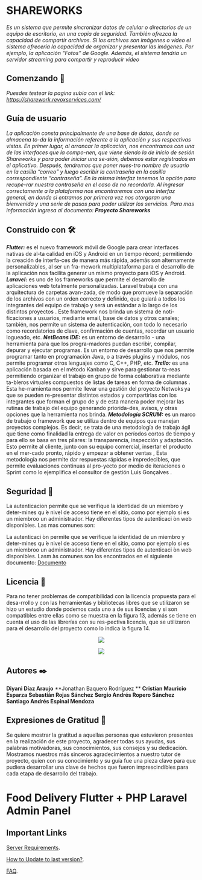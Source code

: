 # SHAREWORKS

_Es un sistema que permite sincronizar datos de celular o directorios de un equipo de escritorio, en una copia de seguridad. También ofrezca la capacidad de compartir archivos. Si los archivos son imágenes o video el sistema ofrecería la capacidad de organizar y presentar las imágenes. Por ejemplo, la aplicación “Fotos” de Google. Además, el sistema tendría un servidor streaming para compartir y reproducir video_

## Comenzando 🚀

_Puesdes testear la pagina subia con el link: https://sharework.revoxservices.com/_


## Guía de usuario
_La aplicación consta principalmente de una base de datos, donde se almacena to-da la información referente a la aplicación y sus respectivas vistas. En primer lugar, al arrancar la aplicación, nos encontramos con una de las interfaces que la compo-nen, que viene siendo la de inicio de sesión Shareworks y para poder iniciar una se-sión, debemos estar registrados en el aplicativo. Después, tendremos que poner nues-tro nombre de usuario en la casilla “correo” y luego escribir la contraseña en la casilla correspondiente “contraseña”. En la misma interfaz tenemos la opción para recupe-rar nuestra contraseña en el caso de no recordarla. Al ingresar correctamente a la plataforma nos encontraremos con una interfaz general, en donde si entramos por primera vez nos otorgaran una bienvenida y una serie de pasos para poder utilizar los servicios. Para mas información ingresa al documento: ***Proyecto Shareworks***_


## Construido con 🛠️

 ***Flutter:*** es el nuevo framework móvil de Google para crear interfaces nativas de al-ta calidad en iOS y Android en un tiempo récord; permitiendo la creación de interfa-ces de manera más rápida, además son alternamente personalizables, al ser un fra-mework multiplataforma para el desarrollo de la aplicación nos facilita generar un mismo proyecto para iOS y Android.
 ***Laravel:*** es uno de los frameworks que permite el desarrollo de aplicaciones web totalmente personalizadas. Laravel trabaja con una arquitectura de carpetas avan-zada, de modo que promueve la separación de los archivos con un orden correcto y definido, que guiará a todos los integrantes del equipo de trabajo y será un estándar a lo largo de los distintos proyectos . Este framework nos brinda un sistema de noti-ficaciones a usuarios, mediante email, base de datos y otros canales; también, nos permite un sistema de autenticación, con todo lo necesario como recordatorios de clave, confirmación de cuentas, recordar un usuario logueado, etc.
 ***NetBeans IDE:*** es un entorno de desarrollo - una herramienta para que los progra-madores puedan escribir, compilar, depurar y ejecutar programas. Es un entorno de desarrollo que nos permite programar tanto en programación Java, o a través plugins y módulos, nos permite programar otros lenguajes como C, C++, PHP, etc.
 ***Trello:*** es una aplicación basada en el método Kanban y sirve para gestionar ta-reas permitiendo organizar el trabajo en grupo de forma colaborativa mediante ta-bleros virtuales compuestos de listas de tareas en forma de columnas . Esta he-rramienta nos permite llevar una gestión del proyecto Netwoks ya que se pueden re-presentar distintos estados y compartirlas con los integrantes que forman el grupo de y de esta manera poder mejorar las rutinas de trabajo del equipo generando priorida-des, avisos, y otras opciones que la herramienta nos brinda.
 ***Metodología SCRUM:*** es un marco de trabajo o framework que se utiliza dentro de equipos que manejan proyectos complejos. Es decir, se trata de una metodología de trabajo ágil que tiene como finalidad la entrega de valor en períodos cortos de tiempo y para ello se basa en tres pilares: la transparencia, inspección y adaptación. Esto permite al cliente, junto con su equipo comercial, insertar el producto en el mer-cado pronto, rápido y empezar a obtener ventas , Esta metodología nos permite dar respuestas rápidas e impredecibles, que permite evaluaciones continuas al pro-yecto por medio de iteraciones o Sprint como lo ejemplifica el consultor de gestión Luis Gonçalves . 

## Seguridad 🔧

La autenticacion permite que se verifique la identidad de un miembro y deter-mines qu ́e nivel de acceso tiene en el sitio, como por ejemplo si es un miembroo un administrador. Hay diferentes tipos de autenticaci ́on web disponibles. Las mas comunes son:

La autenticaci ́on permite que se verifique la identidad de un miembro y deter-mines qu ́e nivel de acceso tiene en el sitio, como por ejemplo si es un miembroo un administrador. Hay diferentes tipos de autenticaci ́on web disponibles. Lasm ́as comunes son los encontrados en el siguiente documento: [Documento](http://54.161.133.42/Git/Seguridad.pdf)



## Licencia 📄

Para no tener problemas de compatibilidad con la licencia propuesta para el desa-rrollo y con las herramientas y bibliotecas libres que se utilizaron se hizo un estudio donde podemos cada uno a de sus licencias y si son compatibles entre ellas como se muestra en la figura 13, además se tiene en cuenta el uso de las librerías con su res-pectiva licencia, que se utilizaron para el desarrollo del proyecto como lo indica la figura 14.

<p align="center"><img src="http://54.161.133.42/Git/Captura.JPG"/></p> 
<p align="center"><img src="http://54.161.133.42/Git/Captura2.JPG"/></p> 



## Autores ✒️


 **Diyani Díaz Araujo** 
 **Jonathan Baquero Rodríguez ** 
 **Cristian Mauricio Esparza** 
 **Sebastián Rojas Sánchez** 
 **Sergio Andrés Ropero Sánchez** 
 **Santiago Andrés Espinal Mendoza** 



## Expresiones de Gratitud 🎁

Se quiere mostrar la gratitud a aquellas personas que estuvieron presentes en la realización de este proyecto, agradecer todas sus ayudas, sus palabras motivadoras, sus conocimientos, sus consejos y su dedicación. 
Mostramos nuestros más sinceros agradecimientos a nuestro tutor de proyecto, quien con su conocimiento y su guía fue una pieza clave para que pudiera desarrollar una clave de hechos que fueron imprescindibles para cada etapa de desarrollo del trabajo.  


# Food Delivery Flutter + PHP Laravel Admin Panel

## Important Links
 [Server Requirements](https://support.smartersvision.com/help-center/articles/3/4/3/introduction).
  
 [How to Update to last version?](https://support.smartersvision.com/help-center/articles/3/4/9/update).
 
 [FAQ](https://support.smartersvision.com/help-center/categories/6/laravel-application-faq).
 

